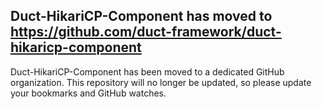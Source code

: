 ## Duct-HikariCP-Component has moved to <https://github.com/duct-framework/duct-hikaricp-component>

Duct-HikariCP-Component has been moved to a dedicated GitHub
organization. This repository will no longer be updated, so please
update your bookmarks and GitHub watches.
